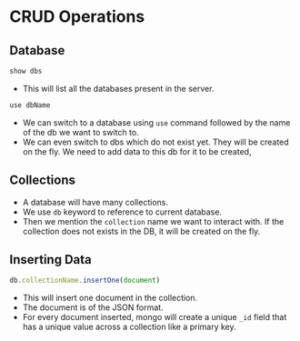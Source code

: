 # CRUD Operations


## Database

```js
show dbs
```
- This will list all the databases present in the server.


```ts
use dbName
```

- We can switch to a database using `use` command followed by the name of the db we want to switch to.
- We can even switch to dbs which do not exist yet. They will be created on the fly. We need to add data to this db for it to be created,


## Collections

- A database will have many collections.
- We use `db` keyword to reference to current database.
- Then we mention the `collection` name we want to interact with. If the collection does not exists in the DB, it will be created on the fly.



## Inserting Data

```ts
db.collectionName.insertOne(document)
```

- This will insert one document in the collection.
- The document is of the JSON format.
- For every document inserted, mongo will create a unique `_id` field that has a unique value across a collection like a primary key.
